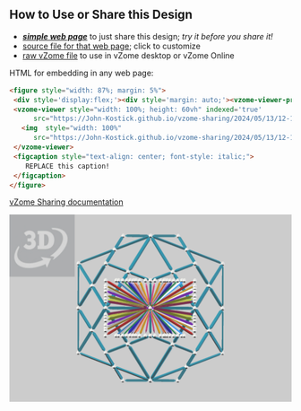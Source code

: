 
## How to Use or Share this Design

 - [***simple web page***](<https://John-Kostick.github.io/vzome-sharing/2024/05/13/12-14-28-Spectrum/>) to just share this design; *try it before you share it!*
 - [source file for that web page](<https://github.com/John-Kostick/vzome-sharing/edit/main/2024/05/13/12-14-28-Spectrum/index.md>); click to customize
 - [raw vZome file](<https://raw.githubusercontent.com/John-Kostick/vzome-sharing/main/2024/05/13/12-14-28-Spectrum/Spectrum.vZome>) to use in vZome desktop or vZome Online
 
 HTML for embedding in any web page:
 ```html
<figure style="width: 87%; margin: 5%">
  <div style='display:flex;'><div style='margin: auto;'><vzome-viewer-previous label='prev step'></vzome-viewer-previous><vzome-viewer-next label='next step'></vzome-viewer-next></div></div>
  <vzome-viewer style="width: 100%; height: 60vh" indexed='true'
       src="https://John-Kostick.github.io/vzome-sharing/2024/05/13/12-14-28-Spectrum/Spectrum.vZome" >
    <img  style="width: 100%"
       src="https://John-Kostick.github.io/vzome-sharing/2024/05/13/12-14-28-Spectrum/Spectrum.png" >
  </vzome-viewer>
  <figcaption style="text-align: center; font-style: italic;">
     REPLACE this caption!
  </figcaption>
</figure>

 ```

[vZome Sharing documentation](https://vzome.github.io/vzome/sharing.html#how-it-works)

![Image](<Spectrum.png>)

